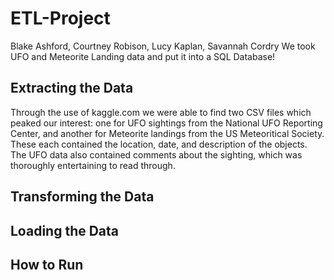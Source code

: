 # ETL-Project
Blake Ashford, Courtney Robison, Lucy Kaplan, Savannah Cordry
We took UFO and Meteorite Landing data and put it into a SQL Database!

## Extracting the Data
Through the use of kaggle.com we were able to find two CSV files which peaked our interest: one for UFO sightings from the National UFO Reporting Center, and another for Meteorite landings from the US Meteoritical Society. These each contained the location, date, and description of the objects. The UFO data also contained comments about the sighting, which was thoroughly entertaining to read through. 

## Transforming the Data

## Loading the Data

## How to Run
